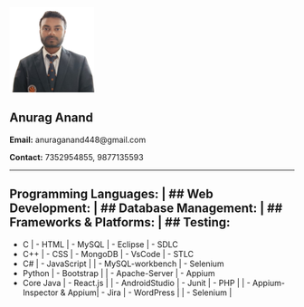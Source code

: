 <div class="container">
  <div class="row">
    <div class="col-md-4">
      <img src="anurag.png" width="150px" height="150" class="img-fluid">
    </div>
    <div class="col-md-8">
      <h2>Anurag Anand</h2>
      <p><strong>Email:</strong> anuraganand448@gmail.com</p>
      <p><strong>Contact:</strong> 7352954855, 9877135593</p>
    </div>
  </div>
</div>



  <hr>

## Programming Languages:   | ## Web Development:      | ## Database Management: | ## Frameworks & Platforms: | ## Testing:
- C                         | - HTML                   | - MySQL                | - Eclipse                  | - SDLC
- C++                       | - CSS                    | - MongoDB              | - VsCode                   | - STLC
- C#                        | - JavaScript             |                        | - MySQL-workbench          | - Selenium
- Python                    | - Bootstrap              |                        | - Apache-Server            | - Appium
- Core Java                 | - React.js               |                        | - AndroidStudio            | - Junit
                            | - PHP                    |                        | - Appium-Inspector & Appium| - Jira
                            | - WordPress              |                        | - Selenium                 |
